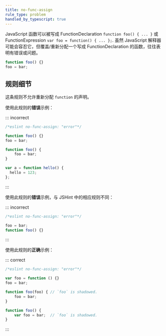 ```yaml
---
title: no-func-assign
rule_type: problem
handled_by_typescript: true
---
```


JavaScript 函数可以被写成 FunctionDeclaration `function foo() { ... }` 或 FunctionExpression `var foo = function() { ... };`. 虽然 JavaScript 解释器可能会容忍它，但覆盖/重新分配一个写成 FunctionDeclaration 的函数，往往表明有错误或问题。

```js
function foo() {}
foo = bar;
```

## 规则细节

这条规则不允许重新分配 `function` 的声明。

使用此规则的**错误**示例：

::: incorrect

```js
/*eslint no-func-assign: "error"*/

function foo() {}
foo = bar;

function foo() {
    foo = bar;
}

var a = function hello() {
  hello = 123;
};
```

:::

使用此规则的**错误**示例，与 JSHint 中的相应规则不同：

::: incorrect

```js
/*eslint no-func-assign: "error"*/

foo = bar;
function foo() {}
```

:::

使用此规则的**正确**示例：

::: correct

```js
/*eslint no-func-assign: "error"*/

var foo = function () {}
foo = bar;

function foo(foo) { // `foo` is shadowed.
    foo = bar;
}

function foo() {
    var foo = bar;  // `foo` is shadowed.
}
```

:::
